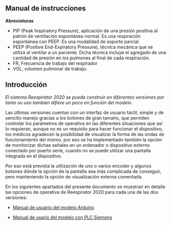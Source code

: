 ## Manual de instrucciones

**Abreviaturas**

+ PIP (Peak Inspiratory Pressure), aplicación de una presión positiva al patrón de ventilación espontánea normal. Es una respiración espontánea con PEEP. Es una modalidad de soporte parcial.
+ PEEP (Positive End-Expiratory Pressure), técnica mecánica que se utiliza al ventilar a un paciente. Dicha técnica incluye el agregado de una cantidad de presión en los pulmones al final de cada respiración.
+ FR, Frecuencia de trabajo del respirador
+ VOL, volumen pulmonar de trabajo.

## Introducción
*El sistema Reespirator 2020 se puede construir en diferentes versiones por tanto su uso también difiere un poco en función del modelo.*

Las últimas versiones cuentan con un interfaz de usuario táctil, simple y de sencillo manejo gracias a los botones de gran tamaño, que permiten controlar los parámetros de operativa en las diferentes situaciones que así lo requieran, aunque no es un requisito para hacer funcionar el dispositivo, los médicos agradecen la posibilidad de visualizar la forma de las ondas de funcionamiento del mismo, por eso se ha implementado también la opción de monitorizar dichas señales en un ordenador o dispositivo externo conectado por puerto serie, cuando no se puede utilizar una pantalla integrada en el dispositivo.

Por eso está prevista la utilización de uno o varios encoder y algunos botones dónde la opción de la pantalla sea más complicada de conseguir, pero manteniendo la opción de visualización externa comentada.

En los siguientes apartados del presente documento se muestran en detalle las opciones de operativa de Reespirator 2020 para cada una de las dos versiones:

* [Manual de usuario del modelo Arduino](https://gitlab.com/reespirator/reespirator2020/-/blob/master/manual/MANUAL-ARDUINO.md "Manual de Reespirator 2020 - modelo Arduino")

* [Manual de usario del modelo con PLC Siemens](https://gitlab.com/reespirator/reespirator2020/-/blob/master/manual/MANUAL-PLC.md "Manual de Reespirator 2020 - modelo PLC")
